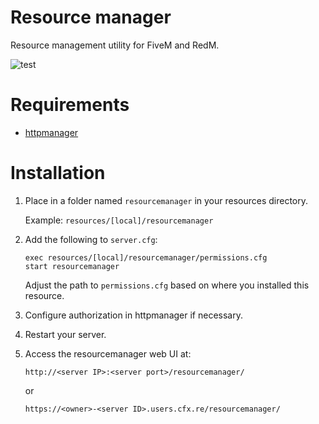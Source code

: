 # Resource manager

Resource management utility for FiveM and RedM.

![test](https://i.imgur.com/MeeP6nx.png)

# Requirements

- [httpmanager](https://github.com/kibook/httpmanager)

# Installation

1. Place in a folder named `resourcemanager` in your resources directory.

   Example: `resources/[local]/resourcemanager`

2. Add the following to `server.cfg`:

   ```
   exec resources/[local]/resourcemanager/permissions.cfg
   start resourcemanager
   ```
   
   Adjust the path to `permissions.cfg` based on where you installed this resource.
   
3. Configure authorization in httpmanager if necessary.

4. Restart your server.

5. Access the resourcemanager web UI at:

   ```
   http://<server IP>:<server port>/resourcemanager/
   ```
   or
   ```
   https://<owner>-<server ID>.users.cfx.re/resourcemanager/
   ```
